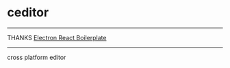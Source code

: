 # ceditor

---

THANKS [Electron React Boilerplate](https://github.com/electron-react-boilerplate/electron-react-boilerplate)

---

cross platform editor

